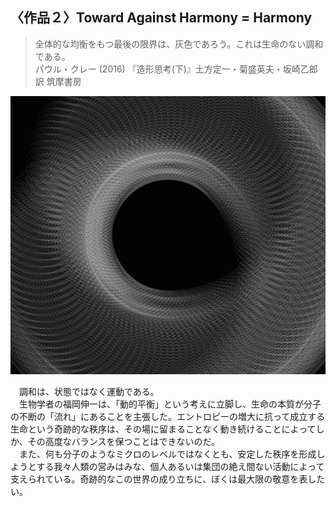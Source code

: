 ## 〈作品２〉Toward Against Harmony = Harmony
>全体的な均衡をもつ最後の限界は、灰色であろう。これは生命のない調和である。  
パウル・クレー (2016) 『造形思考(下)』土方定一・菊盛英夫・坂崎乙郎 訳 筑摩書房
>

<img src="../../works/Toward%20Against%20Harmony%20Harmony.png" width="600px" >  

　調和は、状態ではなく運動である。  
　生物学者の福岡伸一は、「動的平衡」という考えに立脚し、生命の本質が分子の不断の「流れ」にあることを主張した。エントロピーの増大に抗って成立する生命という奇跡的な秩序は、その場に留まることなく動き続けることによってしか、その高度なバランスを保つことはできないのだ。  
　また、何も分子のようなミクロのレベルではなくとも、安定した秩序を形成しようとする我々人類の営みはみな、個人あるいは集団の絶え間ない活動によって支えられている。奇跡的なこの世界の成り立ちに、ぼくは最大限の敬意を表したい。